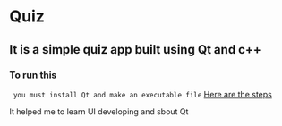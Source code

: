 # Quiz
## It is a simple quiz app built using Qt and c++ 
### To run this
``` you must install Qt and make an executable file```
[Here are the steps](https://doc.qt.io/qtcreator/creator-building-running.html)

It helped me to learn UI developing and sbout Qt
